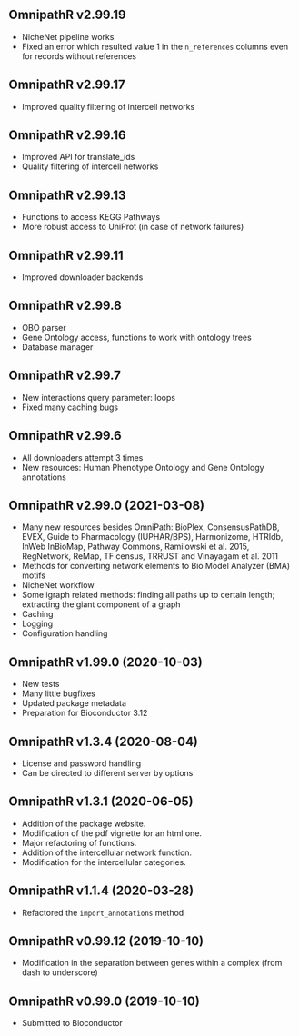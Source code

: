## OmnipathR v2.99.19

+ NicheNet pipeline works
+ Fixed an error which resulted value 1 in the `n_references` columns
even for records without references

## OmnipathR v2.99.17

+ Improved quality filtering of intercell networks

## OmnipathR v2.99.16

+ Improved API for translate_ids
+ Quality filtering of intercell networks

## OmnipathR v2.99.13

+ Functions to access KEGG Pathways
+ More robust access to UniProt (in case of network failures)

## OmnipathR v2.99.11

+ Improved downloader backends

## OmnipathR v2.99.8

+ OBO parser
+ Gene Ontology access, functions to work with ontology trees
+ Database manager

## OmnipathR v2.99.7

+ New interactions query parameter: loops
+ Fixed many caching bugs

## OmnipathR v2.99.6

+ All downloaders attempt 3 times
+ New resources: Human Phenotype Ontology and Gene Ontology annotations

## OmnipathR v2.99.0 (2021-03-08)

+ Many new resources besides OmniPath:
BioPlex, ConsensusPathDB, EVEX, Guide to Pharmacology (IUPHAR/BPS),
Harmonizome, HTRIdb, InWeb InBioMap, Pathway Commons,
Ramilowski et al. 2015, RegNetwork, ReMap, TF census,
TRRUST and Vinayagam et al. 2011
+ Methods for converting network elements to Bio Model
Analyzer (BMA) motifs
+ NicheNet workflow
+ Some igraph related methods: finding all paths up to
certain length; extracting the giant component of a graph
+ Caching
+ Logging
+ Configuration handling

## OmnipathR v1.99.0 (2020-10-03)

+ New tests
+ Many little bugfixes
+ Updated package metadata
+ Preparation for Bioconductor 3.12

## OmnipathR v1.3.4 (2020-08-04)

+ License and password handling
+ Can be directed to different server by options

## OmnipathR v1.3.1 (2020-06-05)

+ Addition of the package website.
+ Modification of the pdf vignette for an html one.
+ Major refactoring of functions.
+ Addition of the intercellular network function.
+ Modification for the intercellular categories.

## OmnipathR v1.1.4 (2020-03-28)
+ Refactored the `import_annotations` method

## OmnipathR v0.99.12 (2019-10-10)

+ Modification in the separation between genes within a complex (from dash
to underscore)

## OmnipathR v0.99.0 (2019-10-10)

+ Submitted to Bioconductor

